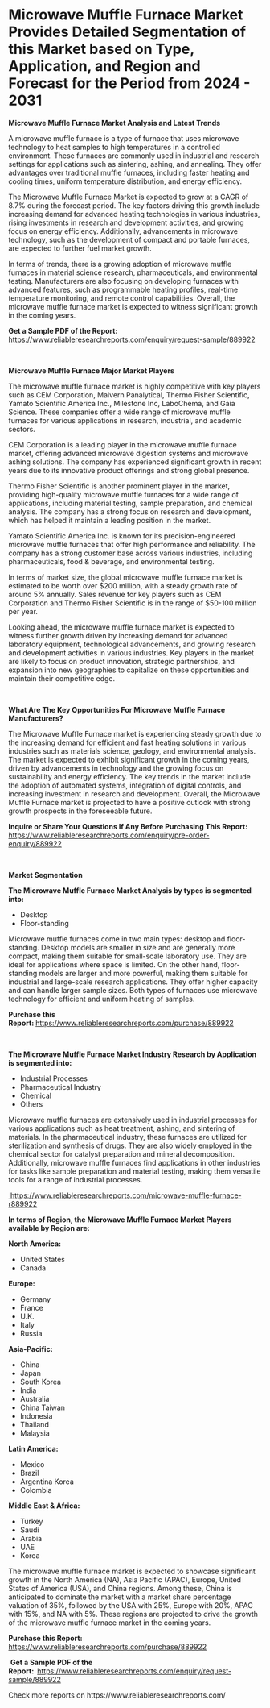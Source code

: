 <p><h1>Microwave Muffle Furnace Market Provides Detailed Segmentation of this Market based on Type, Application, and Region and Forecast for the Period from 2024 - 2031</h1></p><p><strong>Microwave Muffle Furnace Market Analysis and Latest Trends</strong></p>
<p><p>A microwave muffle furnace is a type of furnace that uses microwave technology to heat samples to high temperatures in a controlled environment. These furnaces are commonly used in industrial and research settings for applications such as sintering, ashing, and annealing. They offer advantages over traditional muffle furnaces, including faster heating and cooling times, uniform temperature distribution, and energy efficiency.</p><p>The Microwave Muffle Furnace Market is expected to grow at a CAGR of 8.7% during the forecast period. The key factors driving this growth include increasing demand for advanced heating technologies in various industries, rising investments in research and development activities, and growing focus on energy efficiency. Additionally, advancements in microwave technology, such as the development of compact and portable furnaces, are expected to further fuel market growth.</p><p>In terms of trends, there is a growing adoption of microwave muffle furnaces in material science research, pharmaceuticals, and environmental testing. Manufacturers are also focusing on developing furnaces with advanced features, such as programmable heating profiles, real-time temperature monitoring, and remote control capabilities. Overall, the microwave muffle furnace market is expected to witness significant growth in the coming years.</p></p>
<p><strong>Get a Sample PDF of the Report:&nbsp;</strong> <a href="https://www.reliableresearchreports.com/enquiry/request-sample/889922">https://www.reliableresearchreports.com/enquiry/request-sample/889922</a></p>
<p>&nbsp;</p>
<p><strong>Microwave Muffle Furnace Major Market Players</strong></p>
<p><p>The microwave muffle furnace market is highly competitive with key players such as CEM Corporation, Malvern Panalytical, Thermo Fisher Scientific, Yamato Scientific America Inc., Milestone Inc, LaboChema, and Gaia Science. These companies offer a wide range of microwave muffle furnaces for various applications in research, industrial, and academic sectors.</p><p>CEM Corporation is a leading player in the microwave muffle furnace market, offering advanced microwave digestion systems and microwave ashing solutions. The company has experienced significant growth in recent years due to its innovative product offerings and strong global presence.</p><p>Thermo Fisher Scientific is another prominent player in the market, providing high-quality microwave muffle furnaces for a wide range of applications, including material testing, sample preparation, and chemical analysis. The company has a strong focus on research and development, which has helped it maintain a leading position in the market.</p><p>Yamato Scientific America Inc. is known for its precision-engineered microwave muffle furnaces that offer high performance and reliability. The company has a strong customer base across various industries, including pharmaceuticals, food & beverage, and environmental testing.</p><p>In terms of market size, the global microwave muffle furnace market is estimated to be worth over $200 million, with a steady growth rate of around 5% annually. Sales revenue for key players such as CEM Corporation and Thermo Fisher Scientific is in the range of $50-100 million per year.</p><p>Looking ahead, the microwave muffle furnace market is expected to witness further growth driven by increasing demand for advanced laboratory equipment, technological advancements, and growing research and development activities in various industries. Key players in the market are likely to focus on product innovation, strategic partnerships, and expansion into new geographies to capitalize on these opportunities and maintain their competitive edge.</p></p>
<p>&nbsp;</p>
<p><strong>What Are The Key Opportunities For Microwave Muffle Furnace Manufacturers?</strong></p>
<p><p>The Microwave Muffle Furnace market is experiencing steady growth due to the increasing demand for efficient and fast heating solutions in various industries such as materials science, geology, and environmental analysis. The market is expected to exhibit significant growth in the coming years, driven by advancements in technology and the growing focus on sustainability and energy efficiency. The key trends in the market include the adoption of automated systems, integration of digital controls, and increasing investment in research and development. Overall, the Microwave Muffle Furnace market is projected to have a positive outlook with strong growth prospects in the foreseeable future.</p></p>
<p><strong>Inquire or Share Your Questions If Any Before Purchasing This Report:</strong> <a href="https://www.reliableresearchreports.com/enquiry/pre-order-enquiry/889922">https://www.reliableresearchreports.com/enquiry/pre-order-enquiry/889922</a></p>
<p>&nbsp;</p>
<p><strong>Market Segmentation</strong></p>
<p><strong>The Microwave Muffle Furnace Market Analysis by types is segmented into:</strong></p>
<p><ul><li>Desktop</li><li>Floor-standing</li></ul></p>
<p><p>Microwave muffle furnaces come in two main types: desktop and floor-standing. Desktop models are smaller in size and are generally more compact, making them suitable for small-scale laboratory use. They are ideal for applications where space is limited. On the other hand, floor-standing models are larger and more powerful, making them suitable for industrial and large-scale research applications. They offer higher capacity and can handle larger sample sizes. Both types of furnaces use microwave technology for efficient and uniform heating of samples.</p></p>
<p><strong>Purchase this Report:&nbsp;</strong><a href="https://www.reliableresearchreports.com/purchase/889922">https://www.reliableresearchreports.com/purchase/889922</a></p>
<p>&nbsp;</p>
<p><strong>The Microwave Muffle Furnace Market Industry Research by Application is segmented into:</strong></p>
<p><ul><li>Industrial Processes</li><li>Pharmaceutical Industry</li><li>Chemical</li><li>Others</li></ul></p>
<p><p>Microwave muffle furnaces are extensively used in industrial processes for various applications such as heat treatment, ashing, and sintering of materials. In the pharmaceutical industry, these furnaces are utilized for sterilization and synthesis of drugs. They are also widely employed in the chemical sector for catalyst preparation and mineral decomposition. Additionally, microwave muffle furnaces find applications in other industries for tasks like sample preparation and material testing, making them versatile tools for a range of industrial processes.</p></p>
<p><a href="https://www.reliableresearchreports.com/microwave-muffle-furnace-r889922">&nbsp;https://www.reliableresearchreports.com/microwave-muffle-furnace-r889922</a></p>
<p><strong>In terms of Region, the Microwave Muffle Furnace Market Players available by Region are:</strong></p>
<p>
    <p> <strong> North America: </strong>
        <ul>
            <li>United States</li>
            <li>Canada</li>
        </ul>
        </p> 
    <p> <strong> Europe: </strong>
        <ul>
            <li>Germany</li>
            <li>France</li>
            <li>U.K.</li>
            <li>Italy</li>
            <li>Russia</li>
        </ul>
        </p> 
    <p> <strong> Asia-Pacific: </strong>
        <ul>
            <li>China</li>
            <li>Japan</li>
            <li>South Korea</li>
            <li>India</li>
            <li>Australia</li>
            <li>China Taiwan</li>
            <li>Indonesia</li>
            <li>Thailand</li>
            <li>Malaysia</li>
        </ul>
        </p> 
    <p> <strong> Latin America: </strong>
        <ul>
            <li>Mexico</li>
            <li>Brazil</li>
            <li>Argentina Korea</li>
            <li>Colombia</li>
        </ul>
        </p> 
    <p> <strong> Middle East & Africa: </strong>
        <ul>
            <li>Turkey</li>
            <li>Saudi</li>
            <li>Arabia</li>
            <li>UAE</li>
            <li>Korea</li>
        </ul>
    </p>
    </p>
<p><p>The microwave muffle furnace market is expected to showcase significant growth in the North America (NA), Asia Pacific (APAC), Europe, United States of America (USA), and China regions. Among these, China is anticipated to dominate the market with a market share percentage valuation of 35%, followed by the USA with 25%, Europe with 20%, APAC with 15%, and NA with 5%. These regions are projected to drive the growth of the microwave muffle furnace market in the coming years.</p></p>
<p><strong>Purchase this Report: </strong><a href="https://www.reliableresearchreports.com/purchase/889922">https://www.reliableresearchreports.com/purchase/889922</a></p>
<p>&nbsp;<strong>Get a Sample PDF of the Report:&nbsp;&nbsp;</strong><a href="https://www.reliableresearchreports.com/enquiry/request-sample/889922">https://www.reliableresearchreports.com/enquiry/request-sample/889922</a></p>
<p><strong></strong></p>
<p>Check more reports on https://www.reliableresearchreports.com/</p>
